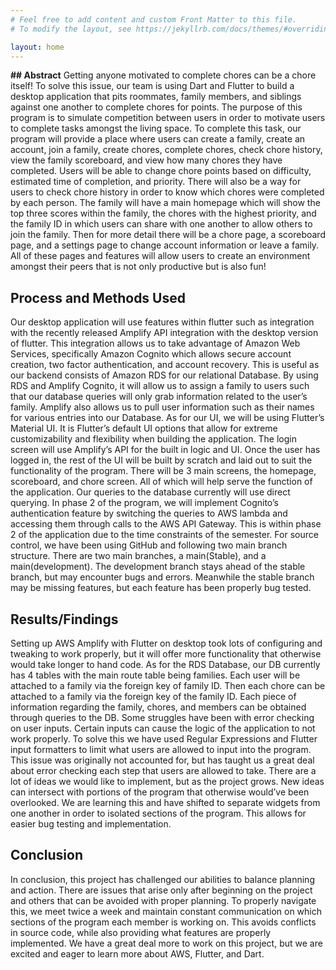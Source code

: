 ```yaml
---
# Feel free to add content and custom Front Matter to this file.
# To modify the layout, see https://jekyllrb.com/docs/themes/#overriding-theme-defaults

layout: home
---
```


**## Abstract**
Getting anyone motivated to complete chores can be a chore itself! To solve this issue, our team is using Dart and Flutter to build a desktop application that pits roommates, family members, and siblings against one another to complete chores for points. The purpose of this program is to simulate competition between users in order to motivate users to complete tasks amongst the living space.
To complete this task, our program will provide a place where users can create a family, create an account, join a family, create chores, complete chores, check chore history, view the family scoreboard, and view how many chores they have completed. Users will be able to change chore points based on difficulty, estimated time of completion, and priority. There will also be a way for users to check chore history in order to know which chores were completed by each person. The family will have a main homepage which will show the top three scores within the family, the chores with the highest priority, and the family ID in which users can share with one another to allow others to join the family. Then for more detail there will be a chore page, a scoreboard page, and a settings page to change account information or leave a family. All of these pages and features will allow users to create an environment amongst their peers that is not only productive but is also fun!


## Process and Methods Used
Our desktop application will use features within flutter such as integration with the recently released Amplify API integration with the desktop version of flutter. This integration allows us to take advantage of Amazon Web Services, specifically Amazon Cognito which allows secure account creation, two factor authentication, and account recovery. This is useful as our backend consists of Amazon RDS for our relational Database. By using RDS and Amplify Cognito, it will allow us to assign a family to users such that our database queries will only grab information related to the user’s family. Amplify also allows us to pull user information such as their names for various entries into our Database.
As for our UI, we will be using Flutter’s Material UI. It is Flutter’s default UI options that allow for extreme customizability and flexibility when building the application. The login screen will use Amplify’s API for the built in logic and UI. Once the user has logged in, the rest of the UI will be built by scratch and laid out to suit the functionality of the program. There will be 3 main screens, the homepage, scoreboard, and chore screen. All of which will help serve the function of the application.
Our queries to the database currently will use direct querying. In phase 2 of the program, we will implement Cognito’s authentication feature by switching the queries to AWS lambda and accessing them through calls to the AWS API Gateway. This is within phase 2 of the application due to the time constraints of the semester.
For source control, we have been using GitHub and following two main branch structure. There are two main branches, a main(Stable), and a main(development). The development branch stays ahead of the stable branch, but may encounter bugs and errors. Meanwhile the stable branch may be missing features, but each feature has been properly bug tested.


## Results/Findings
Setting up AWS Amplify with Flutter on desktop took lots of configuring and tweaking to work properly, but it will offer more functionality that otherwise would take longer to hand code. As for the RDS Database, our DB currently has 4 tables with the main route table being families. Each user will be attached to a family via the foreign key of family ID. Then each chore can be attached to a family via the foreign key of the family ID. Each piece of information regarding the family, chores, and members can be obtained through queries to the DB. 
Some struggles have been with error checking on user inputs. Certain inputs can cause the logic of the application to not work properly. To solve this we have used Regular Expressions and Flutter input formatters to limit what users are allowed to input into the program. This issue was originally not accounted for, but has taught us a great deal about error checking each step that users are allowed to take.
There are a lot of ideas we would like to implement, but as the project grows. New ideas can intersect with portions of the program that otherwise would’ve been overlooked. We are learning this and have shifted to separate widgets from one another in order to isolated sections of the program. This allows for easier bug testing and implementation.
  
## Conclusion
In conclusion, this project has challenged our abilities to balance planning and action. There are issues that arise only after beginning on the project and others that can be avoided with proper planning. To properly navigate this, we meet twice a week and maintain constant communication on which sections of the program each member is working on. This avoids conflicts in source code, while also providing what features are properly implemented. We have a great deal more to work on this project, but we are excited and eager to learn more about AWS, Flutter, and Dart.

